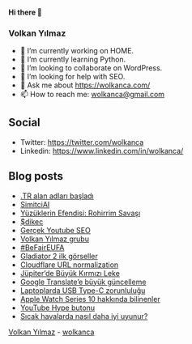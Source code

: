 #### Hi there 👋

### Volkan Yılmaz

- 🔭 I’m currently working on HOME.
- 🌱 I’m currently learning Python.
- 👯 I’m looking to collaborate on WordPress.
- 🤔 I’m looking for help with SEO.
- 💬 Ask me about https://wolkanca.com/
- 📫 How to reach me: wolkanca@gmail.com

## Social
- Twitter: https://twitter.com/wolkanca
- Linkedin: https://www.linkedin.com/in/wolkanca/



## Blog posts
<!-- BLOG-POST-LIST:START -->
- [.TR alan adları başladı](https://wolkanca.com/tr-alan-adlari-basladi/)
- [SimitciAI](https://wolkanca.com/simitciai/)
- [Yüzüklerin Efendisi: Rohirrim Savaşı](https://wolkanca.com/yuzuklerin-efendisi-rohirrim-savasi/)
- [$dikec](https://wolkanca.com/dikec/)
- [Gerçek Youtube SEO](https://wolkanca.com/gercek-youtube-seo/)
- [Volkan Yılmaz grubu](https://wolkanca.com/volkan-yilmaz-grubu/)
- [#BeFairEUFA](https://wolkanca.com/befaireufa/)
- [Gladiator 2 ilk görseller](https://wolkanca.com/gladiator-2-ilk-gorseller/)
- [Cloudflare URL normalization](https://wolkanca.com/cloudflare-url-normalization/)
- [Jüpiter’de Büyük Kırmızı Leke](https://wolkanca.com/jupiterde-buyuk-kirmizi-leke/)
- [Google Translate’e büyük güncelleme](https://wolkanca.com/google-translatee-buyuk-guncelleme/)
- [Laptoplarda USB Type-C zorunluluğu](https://wolkanca.com/laptoplarda-usb-type-c-zorunlulugu/)
- [Apple Watch Series 10 hakkında bilinenler](https://wolkanca.com/apple-watch-series-10-hakkinda-bilinenler/)
- [YouTube Hype butonu](https://wolkanca.com/youtube-hype-butonu/)
- [Sıcak havalarda nasıl daha iyi uyunur?](https://wolkanca.com/sicak-havalarda-nasil-daha-iyi-uyunur/)
<!-- BLOG-POST-LIST:END -->


[Volkan Yılmaz](https://volkanyilmaz.com.tr/) - [wolkanca](https://wolkanca.com/)
